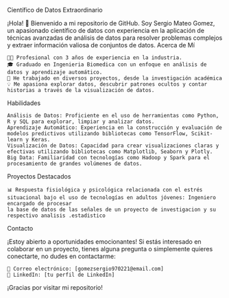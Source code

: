 Científico de Datos Extraordinario

¡Hola! 👋 Bienvenido a mi repositorio de GitHub. Soy Sergio Mateo Gomez, un apasionado científico de datos con experiencia en la aplicación de técnicas avanzadas de análisis de datos para resolver problemas complejos y extraer información valiosa de conjuntos de datos.
Acerca de Mí

    👨‍💼 Profesional con 3 años de experiencia en la industria.
    🎓 Graduado en Ingenieria Biomedica con un enfoque en análisis de datos y aprendizaje automático.
    💼 He trabajado en diversos proyectos, desde la investigación académica
    💡 Me apasiona explorar datos, descubrir patrones ocultos y contar historias a través de la visualización de datos.

Habilidades

    Análisis de Datos: Proficiente en el uso de herramientas como Python, R y SQL para explorar, limpiar y analizar datos.
    Aprendizaje Automático: Experiencia en la construcción y evaluación de modelos predictivos utilizando bibliotecas como TensorFlow, Scikit-learn y Keras.
    Visualización de Datos: Capacidad para crear visualizaciones claras y efectivas utilizando bibliotecas como Matplotlib, Seaborn y Plotly.
    Big Data: Familiaridad con tecnologías como Hadoop y Spark para el procesamiento de grandes volúmenes de datos.

Proyectos Destacados

    📊 Respuesta fisiológica y psicológica relacionada con el estrés situacional bajo el uso de tecnologías en adultos jóvenes: Ingeniero encargado de procesar 
    la base de datos de las señales de un proyecto de investigacion y su respectivo analisis .estadistico


Contacto

¡Estoy abierto a oportunidades emocionantes! Si estás interesado en colaborar en un proyecto, tienes alguna pregunta o simplemente quieres conectarte, no dudes en contactarme:

    📧 Correo electrónico: [gomezsergio970221@email.com]
    🔗 LinkedIn: [tu perfil de LinkedIn]
  

¡Gracias por visitar mi repositorio!
